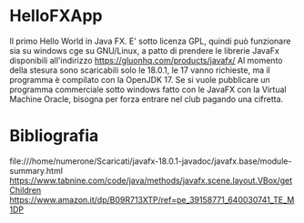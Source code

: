 # HelloFXApp
Il primo Hello World in Java FX.
E' sotto licenza GPL, quindi può funzionare sia su windows cge su GNU/Linux, a patto di prendere le librerie JavaFx disponibili all'indirizzo https://gluonhq.com/products/javafx/
Al momento della stesura sono scaricabili solo le 18.0.1, le 17 vanno richieste, ma il programma è compilato con la OpenJDK 17.
Se si vuole pubblicare un programma commerciale sotto windows fatto con le JavaFX con la Virtual Machine Oracle, bisogna per forza entrare nel club pagando una cifretta.

# Bibliografia
file:///home/numerone/Scaricati/javafx-18.0.1-javadoc/javafx.base/module-summary.html
https://www.tabnine.com/code/java/methods/javafx.scene.layout.VBox/getChildren
https://www.amazon.it/dp/B09R713XTP/ref=pe_39158771_640030741_TE_M1DP
